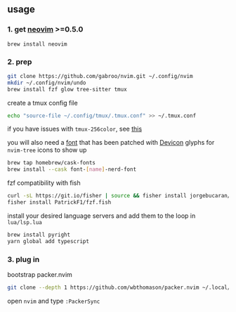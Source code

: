 ## usage

### 1. get [neovim](https://neovim.io) >=0.5.0

```fish
brew install neovim
```

### 2. prep

```bash
git clone https://github.com/gabroo/nvim.git ~/.config/nvim
mkdir ~/.config/nvim/undo
brew install fzf glow tree-sitter tmux
```

create a tmux config file

```bash
echo "source-file ~/.config/tmux/.tmux.conf" >> ~/.tmux.conf
```

if you have issues with `tmux-256color`, see [this](https://gist.github.com/bbqtd/a4ac060d6f6b9ea6fe3aabe735aa9d95#the-right-way)

you will also need a [font](https://github.com/ryanoasis/nerd-fonts/)
that has been patched with [Devicon](https://devicon.dev/)
glyphs for `nvim-tree` icons to show up

```bash
brew tap homebrew/cask-fonts
brew install --cask font-[name]-nerd-font
```

fzf compatibility with fish
```bash
curl -sL https://git.io/fisher | source && fisher install jorgebucaran/fisher
fisher install PatrickF1/fzf.fish
```

install your desired language servers and add them to the loop in `lua/lsp.lua`

```bash
brew install pyright
yarn global add typescript
```

### 3. plug in

bootstrap packer.nvim

```bash
git clone --depth 1 https://github.com/wbthomason/packer.nvim ~/.local/share/nvim/site/pack/packer/start/packer.nvim
```

open `nvim` and type `:PackerSync`

